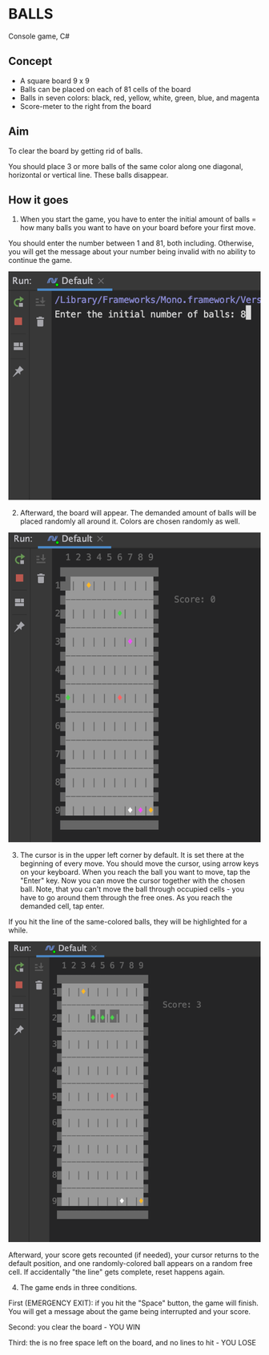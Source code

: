 # BALLS
Console game, C\#

## Concept
- A square board 9 x 9 
- Balls can be placed on each of 81 cells of the board
- Balls in seven colors: black, red, yellow, white, green, blue, and magenta
- Score-meter to the right from the board

## Aim
To clear the board by getting rid of balls.

You should place 3 or more balls of the same color along one diagonal, horizontal or vertical line. These balls disappear.

## How it goes
1. When you start the game, you have to enter the initial amount of balls = how many balls you want to have on your board before your first move. 

You should enter the number between 1 and 81, both including. Otherwise, you will get the message about your number being invalid with no ability to continue the game.

![](image1.png)

2. Afterward, the board will appear. The demanded amount of balls will be placed randomly all around it. Colors are chosen randomly as well.

![](image2.png)

3. The cursor is in the upper left corner by default. It is set there at the beginning of every move. You should move the cursor, using arrow keys on your keyboard. When you reach the ball you want to move, tap the "Enter" key. Now you can move the cursor together with the chosen ball. Note, that you can't move the ball through occupied cells - you have to go around them through the free ones. As you reach the demanded cell, tap enter.

If you hit the line of the same-colored balls, they will be highlighted for a while.

![](image3.png)

Afterward, your score gets recounted (if needed), your cursor returns to the default position, and one randomly-colored ball appears on a random free cell. If accidentally "the line" gets complete, reset happens again.

4. The game ends in three conditions.

First (EMERGENCY EXIT): if you hit the "Space" button, the game will finish. You will get a message about the game being interrupted and your score.

Second: you clear the board - YOU WIN

Third: the is no free space left on the board, and no lines to hit - YOU LOSE
